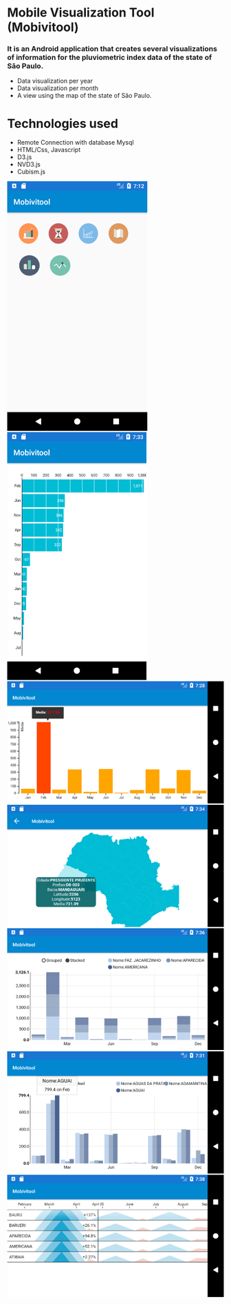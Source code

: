 # Mobile Visualization Tool (Mobivitool)


<h3>It is an Android application that creates several visualizations of information for the pluviometric index
data of the state of São Paulo. </h3>

<ul>
  <li>Data visualization per year</li>
  <li>Data visualization per month</li>
  <li>A view using the map of the state of São Paulo.</li>
</ul>

<h1>Technologies used</h1>


<ul>
  <li>Remote Connection with database Mysql</li>
  <li>HTML/Css, Javascript</li>
  <li>D3.js</li>
  <li>NVD3.js</li>
  <li>Cubism.js</li>
</ul>

![Mobivitool main](https://github.com/WallysonNunes/mobivitool/blob/master/Printscreens/main.png)
![MultilineChart](https://github.com/WallysonNunes/mobivitool/blob/master/Printscreens/multilineChart.png)
![SimpleChart](https://github.com/WallysonNunes/mobivitool/blob/master/Printscreens/simpleChart.png)
![MapChart](https://github.com/WallysonNunes/mobivitool/blob/master/Printscreens/mapChart.png)
![MultibarChart 1](https://github.com/WallysonNunes/mobivitool/blob/master/Printscreens/multibarChart1.png)
![MultibarChart 2](https://github.com/WallysonNunes/mobivitool/blob/master/Printscreens/multibarChart2.png)
![HorizonChart](https://github.com/WallysonNunes/mobivitool/blob/master/Printscreens/horizont.png)
